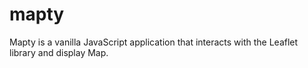 # mapty
Mapty is a vanilla JavaScript application that interacts with the Leaflet library and display Map.
